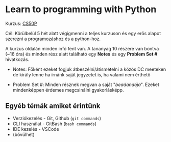 # Learn to programming with Python

Kurzus: [CS50P](https://cs50.harvard.edu/python/2022/)

Cél: Körülbelül 5 hét alatt végigmenni a teljes kurzuson és egy erős alapot szerezni a programozáshoz és a python-hoz.

A kurzus oldalán minden infó fent van. A tananyag 10 részere van bontva (~16 óra) és minden rész alatt található egy **Notes** és egy **Problem Set #** hivatkozás.

- Notes: Főként ezeket fogjuk átbeszélni/átismételni a közös DC meeteken de király lenne ha írnánk saját jegyzetet is, ha valami nem érthető

- Problem Set #: Minden résznek megvan a saját "*beadandója*". Ezeket mindenképpen érdemes megcsinálni gyakorlásképp.

## Egyéb témák amiket érintünk
- Verziókezelés - Git, Github (`git commands`)
- CLI használat - GitBash (`bash commands`)
- IDE kezelés - VSCode
- (bővülhet)